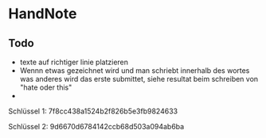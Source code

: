 # HandNote

## Todo
* texte auf richtiger linie platzieren
* Wennn etwas gezeichnet wird und man schriebt innerhalb des wortes was anderes wird das erste submittet, siehe resultat beim schreiben von "hate oder this"
* 


Schlüssel 1: 7f8cc438a1524b2f826b5e3fb9824633

Schlüssel 2: 9d6670d6784142ccb68d503a094ab6ba
